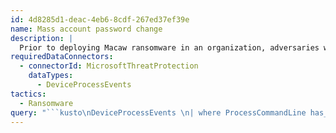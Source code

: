 ```yaml
---
id: 4d8285d1-deac-4eb6-8cdf-267ed37ef39e
name: Mass account password change
description: |
  Prior to deploying Macaw ransomware in an organization, adversaries will change the password for hundreds or thousands of accounts in order to lock users out of the network and impeded recovery efforts.
requiredDataConnectors:
  - connectorId: MicrosoftThreatProtection
    dataTypes:
      - DeviceProcessEvents
tactics:
  - Ransomware
query: "```kusto\nDeviceProcessEvents \n| where ProcessCommandLine has_all('user', '/Domain', '/Active:Yes', '/PasswordChg:No') \n| summarize commands=count() by DeviceId, bin(Timestamp, 1d)  \n| where commands > 200 \n```"
---
```


